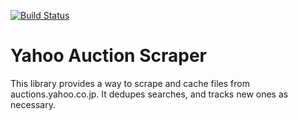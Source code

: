 [![Build Status](https://travis-ci.org/richardmin/YahooAuctionScraper.svg?branch=master)](https://travis-ci.org/richardmin/YahooAuctionScraper)

# Yahoo Auction Scraper
This library provides a way to scrape and cache files from auctions.yahoo.co.jp. It dedupes searches, and tracks new ones as necessary. 
